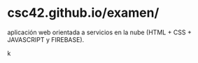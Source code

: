 # csc42.github.io/examen/
aplicación web orientada a servicios en la nube (HTML + CSS + JAVASCRIPT y FIREBASE).


k
